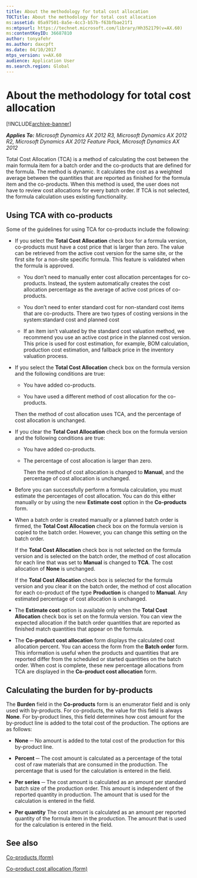 ```yaml
---
title: About the methodology for total cost allocation
TOCTitle: About the methodology for total cost allocation
ms:assetid: 05a97501-8a5e-4cc3-b57b-f63bfbae21f1
ms:mtpsurl: https://technet.microsoft.com/library/Hh352179(v=AX.60)
ms:contentKeyID: 36687810
author: tonyafehr
ms.author: daxcpft
ms.date: 04/10/2017
mtps_version: v=AX.60
audience: Application User
ms.search.region: Global
---
```


# About the methodology for total cost allocation 


[!INCLUDE[archive-banner](includes/archive-banner.md)]


_**Applies To:** Microsoft Dynamics AX 2012 R3, Microsoft Dynamics AX 2012 R2, Microsoft Dynamics AX 2012 Feature Pack, Microsoft Dynamics AX 2012_

Total Cost Allocation (TCA) is a method of calculating the cost between the main formula item for a batch order and the co-products that are defined for the formula. The method is dynamic. It calculates the cost as a weighted average between the quantities that are reported as finished for the formula item and the co-products. When this method is used, the user does not have to review cost allocations for every batch order. If TCA is not selected, the formula calculation uses existing functionality.

## Using TCA with co-products

Some of the guidelines for using TCA for co-products include the following:

  - If you select the **Total Cost Allocation** check box for a formula version, co-products must have a cost price that is larger than zero. The value can be retrieved from the active cost version for the same site, or the first site for a non-site specific formula. This feature is validated when the formula is approved.
    
      - You don’t need to manually enter cost allocation percentages for co-products. Instead, the system automatically creates the cost allocation percentage as the average of active cost prices of co-products.
    
      - You don’t need to enter standard cost for non-standard cost items that are co-products. There are two types of costing versions in the system:standard cost and planned cost
    
      - If an item isn’t valuated by the standard cost valuation method, we recommend you use an active cost price in the planned cost version. This price is used for cost estimation, for example, BOM calculation, production cost estimation, and fallback price in the inventory valuation process.

  - If you select the **Total Cost Allocation** check box on the formula version and the following conditions are true:
    
      - You have added co-products.
    
      - You have used a different method of cost allocation for the co-products.
    
    Then the method of cost allocation uses TCA, and the percentage of cost allocation is unchanged.

  - If you clear the **Total Cost Allocation** check box on the formula version and the following conditions are true:
    
      - You have added co-products.
    
      - The percentage of cost allocation is larger than zero.
        
        Then the method of cost allocation is changed to **Manual**, and the percentage of cost allocation is unchanged.

  - Before you can successfully perform a formula calculation, you must estimate the percentages of cost allocation. You can do this either manually or by using the new **Estimate cost** option in the **Co-products** form.

  - When a batch order is created manually or a planned batch order is firmed, the **Total Cost Allocation** check box on the formula version is copied to the batch order. However, you can change this setting on the batch order.
    
    If the **Total Cost Allocation** check box is not selected on the formula version and is selected on the batch order, the method of cost allocation for each line that was set to **Manual** is changed to **TCA**. The cost allocation of **None** is unchanged.
    
    If the **Total Cost Allocation** check box is selected for the formula version and you clear it on the batch order, the method of cost allocation for each co-product of the type **Production** is changed to **Manual**. Any estimated percentage of cost allocation is unchanged.

  - The **Estimate cost** option is available only when the **Total Cost Allocation** check box is set on the formula version. You can view the expected allocation if the batch order quantities that are reported as finished match quantities that appear on the formula.

  - The **Co-product cost allocation** form displays the calculated cost allocation percent. You can access the form from the **Batch order** form. This information is useful when the products and quantities that are reported differ from the scheduled or started quantities on the batch order. When cost is complete, these new percentage allocations from TCA are displayed in the **Co-product cost allocation** form.

## Calculating the burden for by-products

The **Burden** field in the **Co-products** form is an enumerator field and is only used with by-products. For co-products, the value for this field is always **None**. For by-product lines, this field determines how cost amount for the by-product line is added to the total cost of the production. The options are as follows:

  - **None** ─ No amount is added to the total cost of the production for this by-product line.

  - **Percent** ─ The cost amount is calculated as a percentage of the total cost of raw materials that are consumed in the production. The percentage that is used for the calculation is entered in the field.

  - **Per series** ─ The cost amount is calculated as an amount per standard batch size of the production order. This amount is independent of the reported quantity in production. The amount that is used for the calculation is entered in the field.

  - **Per quantity** The cost amount is calculated as an amount per reported quantity of the formula item in the production. The amount that is used for the calculation is entered in the field.

## See also

[Co-products (form)](https://technet.microsoft.com/library/hh328754\(v=ax.60\))

[Co-product cost allocation (form)](https://technet.microsoft.com/library/hh328679\(v=ax.60\))

  


